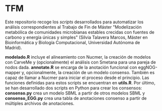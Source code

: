 # TFM
Este repositorio recoge los *scripts* desarrollados para automatizar los análisis correspondientes al Trabajo de Fin de Máster "Modelización metabólica de comunidades microbianas estables crecidas con fuentes de carbono y energía únicas y simples" (Silvia Talavera Marcos, Máster en Bioinformática y Biología Computacional, Universidad Autónoma de Madrid).

**modelado.R** incluye el alineamiento con Nucmer, la creación de modelos con CarveMe y (opcionalmente) el análisis con Smetana para una pareja de nodos dada.
**annotate.R** se encarga de la anotación funcional con eggNOG-mapper y, opcionalmente, la creación de un modelo consenso. También es capaz de llamar a Nucmer para iniciar el proceso desde el principio. 
Las funciones definidas para estos scripts se encuentran en **utils.R**.
Por último, se han desarrollado dos scripts en Python para crear los consensos: **consenso.py** crea un modelo SBML a partir de otros modelos SBML y **consenso_EGG.py** crea una tabla de anotaciones consenso a partir de múltiples archivos de anotaciones.
